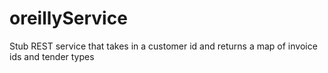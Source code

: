 # oreillyService

Stub REST service that takes in a customer id and returns a map of invoice ids and tender types